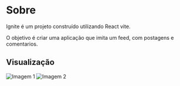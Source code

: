 # Sobre

Ignite é um projeto construído utilizando React vite.

O objetivo é criar uma aplicação que imita um feed, com postagens e comentarios.

## Visualização

![Imagem 1](https://i.imgur.com/YFDcf2N.png)
![Imagem 2](https://i.imgur.com/0RRamQ8.png)

